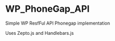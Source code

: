 WP_PhoneGap_API
===============

Simple WP ResfFul API Phonegap implementation

Uses Zepto.js and Handlebars.js

